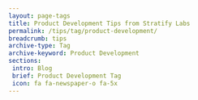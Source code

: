 ```yaml
---
layout: page-tags
title: Product Development Tips from Stratify Labs
permalink: /tips/tag/product-development/
breadcrumb: tips
archive-type: Tag
archive-keyword: Product Development
sections:
 intro: Blog
 brief: Product Development Tag
 icon: fa fa-newspaper-o fa-5x
---
```

